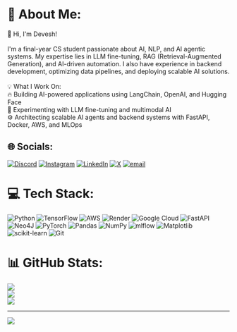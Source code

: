 # 💫 About Me:
👋 Hi, I'm Devesh!<br><br>I'm a final-year CS student passionate about AI, NLP, and AI agentic systems. My expertise lies in LLM fine-tuning, RAG (Retrieval-Augmented Generation), and AI-driven automation. I also have experience in backend development, optimizing data pipelines, and deploying scalable AI solutions.<br><br>💡 What I Work On:<br>🔥 Building AI-powered applications using LangChain, OpenAI, and Hugging Face<br>🧠 Experimenting with LLM fine-tuning and multimodal AI<br>⚙️ Architecting scalable AI agents and backend systems with FastAPI, Docker, AWS, and MLOps


## 🌐 Socials:
[![Discord](https://img.shields.io/badge/Discord-%237289DA.svg?logo=discord&logoColor=white)](https://discord.gg/https://discord.gg/cNr3C3QF) [![Instagram](https://img.shields.io/badge/Instagram-%23E4405F.svg?logo=Instagram&logoColor=white)](https://instagram.com/iamdeveshhhh) [![LinkedIn](https://img.shields.io/badge/LinkedIn-%230077B5.svg?logo=linkedin&logoColor=white)](https://linkedin.com/in/devesh1011) [![X](https://img.shields.io/badge/X-black.svg?logo=X&logoColor=white)](https://x.com/devesh_1011_) [![email](https://img.shields.io/badge/Email-D14836?logo=gmail&logoColor=white)](mailto:deveshk237@gmail.com) 

# 💻 Tech Stack:
![Python](https://img.shields.io/badge/python-3670A0?style=for-the-badge&logo=python&logoColor=ffdd54) ![TensorFlow](https://img.shields.io/badge/TensorFlow-%23FF6F00.svg?style=for-the-badge&logo=TensorFlow&logoColor=white) ![AWS](https://img.shields.io/badge/AWS-%23FF9900.svg?style=for-the-badge&logo=amazon-aws&logoColor=white) ![Render](https://img.shields.io/badge/Render-%46E3B7.svg?style=for-the-badge&logo=render&logoColor=white) ![Google Cloud](https://img.shields.io/badge/GoogleCloud-%234285F4.svg?style=for-the-badge&logo=google-cloud&logoColor=white) ![FastAPI](https://img.shields.io/badge/FastAPI-005571?style=for-the-badge&logo=fastapi) ![Neo4J](https://img.shields.io/badge/Neo4j-008CC1?style=for-the-badge&logo=neo4j&logoColor=white) ![PyTorch](https://img.shields.io/badge/PyTorch-%23EE4C2C.svg?style=for-the-badge&logo=PyTorch&logoColor=white) ![Pandas](https://img.shields.io/badge/pandas-%23150458.svg?style=for-the-badge&logo=pandas&logoColor=white) ![NumPy](https://img.shields.io/badge/numpy-%23013243.svg?style=for-the-badge&logo=numpy&logoColor=white) ![mlflow](https://img.shields.io/badge/mlflow-%23d9ead3.svg?style=for-the-badge&logo=numpy&logoColor=blue) ![Matplotlib](https://img.shields.io/badge/Matplotlib-%23ffffff.svg?style=for-the-badge&logo=Matplotlib&logoColor=black) ![scikit-learn](https://img.shields.io/badge/scikit--learn-%23F7931E.svg?style=for-the-badge&logo=scikit-learn&logoColor=white) ![Git](https://img.shields.io/badge/git-%23F05033.svg?style=for-the-badge&logo=git&logoColor=white)
# 📊 GitHub Stats:
![](https://github-readme-stats.vercel.app/api?username=devesh1011&theme=dark&hide_border=false&include_all_commits=true&count_private=true)<br/>
![](https://github-readme-streak-stats.herokuapp.com/?user=devesh1011&theme=dark&hide_border=false)<br/>
![](https://github-readme-stats.vercel.app/api/top-langs/?username=devesh1011&theme=dark&hide_border=false&include_all_commits=true&count_private=true&layout=compact)

---
[![](https://visitcount.itsvg.in/api?id=devesh1011&icon=0&color=0)](https://visitcount.itsvg.in)

<!-- Proudly created with GPRM ( https://gprm.itsvg.in ) -->
